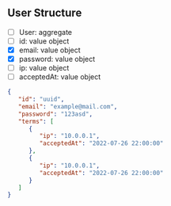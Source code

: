 ## User Structure

- [ ]  User: aggregate
- [ ]  id: value object
- [x]  email: value object
- [x]  password: value object
- [ ]  ip: value object
- [ ]  acceptedAt: value object

```json
{
   "id": "uuid",
   "email": "example@mail.com",
   "password": "123asd",
   "terms": [
      {
         "ip": "10.0.0.1",
         "acceptedAt": "2022-07-26 22:00:00"
      },
      {
         "ip": "10.0.0.1",
         "acceptedAt": "2022-07-26 22:00:00"
      }
   ]
}
```
